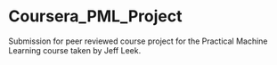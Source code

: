 # Coursera_PML_Project
Submission for peer reviewed course project for the Practical Machine Learning course taken by Jeff Leek. 

